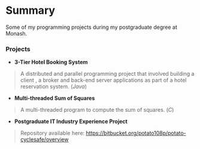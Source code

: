 # Summary #

Some of my programming projects during my postgraduate degree at Monash.

### Projects ###

* **3-Tier Hotel Booking System**

> A distributed and parallel programming project that involved building a client , a broker and back-end server applications as part of a hotel reservation system. (_Java_)

* **Multi-threaded Sum of Squares** 

> A multi-threaded program to compute the sum of squares. (_C_)

* **Postgraduate IT Industry Experience Project**

> Repository available here: https://bitbucket.org/potato108p/potato-cyclesafe/overview